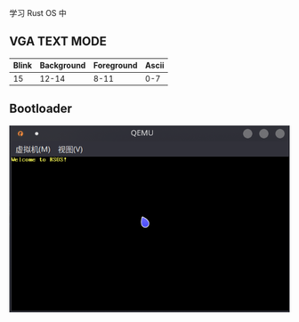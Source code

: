 学习 Rust OS 中

## VGA TEXT MODE
| Blink | Background | Foreground | Ascii |
|  --   |     --     |     --     |  --   |
|  15   |   12-14    |    8-11    |  0-7  |

## Bootloader
![](images/1.png)

